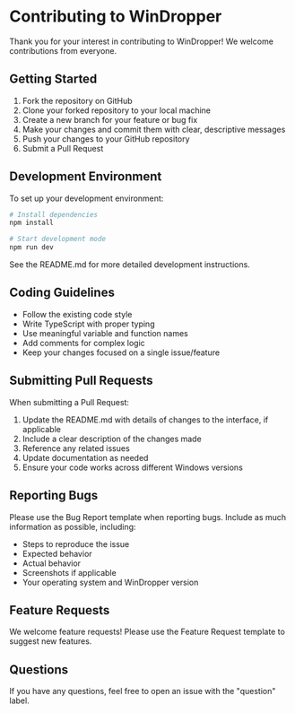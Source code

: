 # Contributing to WinDropper

Thank you for your interest in contributing to WinDropper! We welcome contributions from everyone.

## Getting Started

1. Fork the repository on GitHub
2. Clone your forked repository to your local machine
3. Create a new branch for your feature or bug fix
4. Make your changes and commit them with clear, descriptive messages
5. Push your changes to your GitHub repository
6. Submit a Pull Request

## Development Environment

To set up your development environment:

```bash
# Install dependencies
npm install

# Start development mode
npm run dev
```

See the README.md for more detailed development instructions.

## Coding Guidelines

- Follow the existing code style
- Write TypeScript with proper typing
- Use meaningful variable and function names
- Add comments for complex logic
- Keep your changes focused on a single issue/feature

## Submitting Pull Requests

When submitting a Pull Request:

1. Update the README.md with details of changes to the interface, if applicable
2. Include a clear description of the changes made
3. Reference any related issues
4. Update documentation as needed
5. Ensure your code works across different Windows versions

## Reporting Bugs

Please use the Bug Report template when reporting bugs. Include as much information as possible, including:

- Steps to reproduce the issue
- Expected behavior
- Actual behavior
- Screenshots if applicable
- Your operating system and WinDropper version

## Feature Requests

We welcome feature requests! Please use the Feature Request template to suggest new features.

## Questions

If you have any questions, feel free to open an issue with the "question" label.
